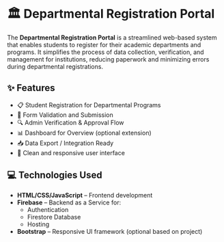 # 🏛️ Departmental Registration Portal

The **Departmental Registration Portal** is a streamlined web-based system that enables students to register for their academic departments and programs. It simplifies the process of data collection, verification, and management for institutions, reducing paperwork and minimizing errors during departmental registrations.

## ✨ Features

- 📋 Student Registration for Departmental Programs
- 🧾 Form Validation and Submission
- 🔍 Admin Verification & Approval Flow
- 📊 Dashboard for Overview (optional extension)
- 📥 Data Export / Integration Ready
- 🎨 Clean and responsive user interface

## 💻 Technologies Used

- **HTML/CSS/JavaScript** – Frontend development
- **Firebase** – Backend as a Service for:
  - Authentication
  - Firestore Database
  - Hosting
- **Bootstrap** – Responsive UI framework (optional based on project)

